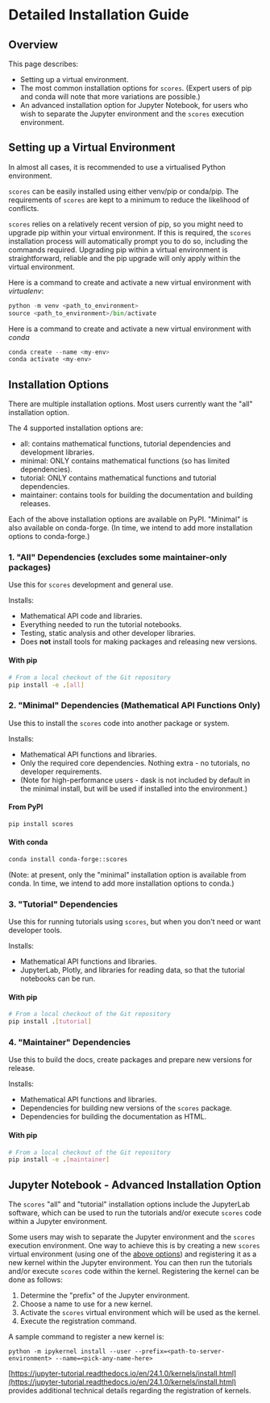 # Detailed Installation Guide

## Overview

This page describes:

- Setting up a virtual environment.
- The most common installation options for `scores`. (Expert users of pip and conda will note that more variations are possible.)
- An advanced installation option for Jupyter Notebook, for users who wish to separate the Jupyter environment and the `scores` execution environment.

## Setting up a Virtual Environment

In almost all cases, it is recommended to use a virtualised Python environment. 

`scores` can be easily installed using either venv/pip or conda/pip. The requirements of `scores` are kept to a minimum to reduce the likelihood of conflicts. 

`scores` relies on a relatively recent version of pip, so you might need to upgrade pip within your virtual environment. If this is required, the `scores` installation process will automatically prompt you to do so, including the commands required. Upgrading pip within a virtual environment is straightforward, reliable and the pip upgrade will only apply within the virtual environment.

Here is a command to create and activate a new virtual environment with *virtualenv*:

```py
python -m venv <path_to_environment>
source <path_to_environment>/bin/activate
```

Here is a command to create and activate a new virtual environment with *conda*
```py
conda create --name <my-env>
conda activate <my-env>
```

## Installation Options

There are multiple installation options. Most users currently want the "all" installation option. 

The 4 supported installation options are:

- all: contains mathematical functions, tutorial dependencies and development libraries. 
- minimal: ONLY contains mathematical functions (so has limited dependencies). 
- tutorial: ONLY contains mathematical functions and tutorial dependencies. 
- maintainer: contains tools for building the documentation and building releases. 

Each of the above installation options are available on PyPI. "Minimal" is also available on conda-forge. (In time, we intend to add more installation options to conda-forge.)

### 1. "All" Dependencies (excludes some maintainer-only packages)

Use this for `scores` development and general use.

Installs:
* Mathematical API code and libraries.
* Everything needed to run the tutorial notebooks.
* Testing, static analysis and other developer libraries.
* Does **not** install tools for making packages and releasing new versions.

#### With pip

```bash
# From a local checkout of the Git repository
pip install -e .[all]
```

### 2. "Minimal" Dependencies (Mathematical API Functions Only)
Use this to install the `scores` code into another package or system.

Installs:
* Mathematical API functions and libraries.
* Only the required core dependencies. Nothing extra - no tutorials, no developer requirements.
* (Note for high-performance users - dask is not included by default in the minimal install, but will be used if installed into the environment.)

#### From PyPI

```bash
pip install scores
```
#### With conda

```bash
conda install conda-forge::scores
```

(Note: at present, only the "minimal" installation option is available from conda. In time, we intend to add more installation options to conda.)

### 3. "Tutorial" Dependencies
Use this for running tutorials using `scores`, but when you don't need or want developer tools.

Installs:
* Mathematical API functions and libraries.
* JupyterLab, Plotly, and libraries for reading data, so that the tutorial notebooks can be run.

#### With pip 

```bash
# From a local checkout of the Git repository
pip install .[tutorial]
```

### 4. "Maintainer" Dependencies
Use this to build the docs, create packages and prepare new versions for release.

Installs:
* Mathematical API functions and libraries.
* Dependencies for building new versions of the `scores` package.
* Dependencies for building the documentation as HTML.

#### With pip

```bash
# From a local checkout of the Git repository
pip install -e .[maintainer]
```

## Jupyter Notebook - Advanced Installation Option

The `scores` "all" and "tutorial" installation options include the JupyterLab software, which can be used to run the tutorials and/or execute `scores` code within a Jupyter environment. 

Some users may wish to separate the Jupyter environment and the `scores` execution environment. One way to achieve this is by creating a new `scores` virtual environment (using one of the [above options](#setting-up-a-virtual-environment)) and registering it as a new kernel within the Jupyter environment. You can then run the tutorials and/or execute `scores` code within the kernel. Registering the kernel can be done as follows:

1. Determine the "prefix" of the Jupyter environment. 
2. Choose a name to use for a new kernel.
3. Activate the `scores` virtual environment which will be used as the kernel.
4. Execute the registration command.

A sample command to register a new kernel is:

`python -m ipykernel install --user --prefix=<path-to-server-environment> --name=<pick-any-name-here>`

[https://jupyter-tutorial.readthedocs.io/en/24.1.0/kernels/install.html](https://jupyter-tutorial.readthedocs.io/en/24.1.0/kernels/install.html) provides additional technical details regarding the registration of kernels.

